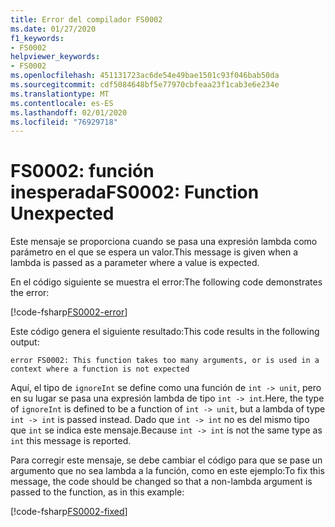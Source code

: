 ```yaml
---
title: Error del compilador FS0002
ms.date: 01/27/2020
f1_keywords:
- FS0002
helpviewer_keywords:
- FS0002
ms.openlocfilehash: 451131723ac6de54e49bae1501c93f046bab50da
ms.sourcegitcommit: cdf5084648bf5e77970cbfeaa23f1cab3e6e234e
ms.translationtype: MT
ms.contentlocale: es-ES
ms.lasthandoff: 02/01/2020
ms.locfileid: "76929718"
---
```

# <a name="fs0002-function-unexpected"></a><span data-ttu-id="88726-102">FS0002: función inesperada</span><span class="sxs-lookup"><span data-stu-id="88726-102">FS0002: Function Unexpected</span></span>

<span data-ttu-id="88726-103">Este mensaje se proporciona cuando se pasa una expresión lambda como parámetro en el que se espera un valor.</span><span class="sxs-lookup"><span data-stu-id="88726-103">This message is given when a lambda is passed as a parameter where a value is expected.</span></span>

<span data-ttu-id="88726-104">En el código siguiente se muestra el error:</span><span class="sxs-lookup"><span data-stu-id="88726-104">The following code demonstrates the error:</span></span>

[!code-fsharp[FS0002-error](~/samples/snippets/fsharp/compiler-messages/fs0002.fs#L1-L3)]

<span data-ttu-id="88726-105">Este código genera el siguiente resultado:</span><span class="sxs-lookup"><span data-stu-id="88726-105">This code results in the following output:</span></span>

```text
error FS0002: This function takes too many arguments, or is used in a context where a function is not expected
```

<span data-ttu-id="88726-106">Aquí, el tipo de `ignoreInt` se define como una función de `int -> unit`, pero en su lugar se pasa una expresión lambda de tipo `int -> int`.</span><span class="sxs-lookup"><span data-stu-id="88726-106">Here, the type of `ignoreInt` is defined to be a function of `int -> unit`, but a lambda of type `int -> int` is passed instead.</span></span> <span data-ttu-id="88726-107">Dado que `int -> int` no es del mismo tipo que `int` se indica este mensaje.</span><span class="sxs-lookup"><span data-stu-id="88726-107">Because `int -> int` is not the same type as `int` this message is reported.</span></span>

<span data-ttu-id="88726-108">Para corregir este mensaje, se debe cambiar el código para que se pase un argumento que no sea lambda a la función, como en este ejemplo:</span><span class="sxs-lookup"><span data-stu-id="88726-108">To fix this message, the code should be changed so that a non-lambda argument is passed to the function, as in this example:</span></span>

[!code-fsharp[FS0002-fixed](~/samples/snippets/fsharp/compiler-messages/fs0002.fs#L6-L8)]
